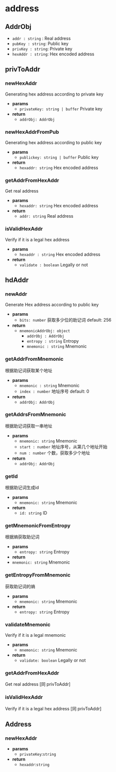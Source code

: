 
# address

## AddrObj

- `addr : string` : Real address
- `pubKey : string`: Public key
- `privKey : string`: Private key
- `hexAddr : string`: Hex encoded address

## privToAddr

### newHexAddr
Generating hex address according to private key

- **params**
  - `privateKey: string | buffer` Private key
- **return**
  - `addrObj: AddrObj`

### newHexAddrFromPub
Generating hex address according to public key

- **params**
  - `publickey: string | buffer` Public key
- **return**
  - `hexaddr: string` Hex encoded address

### getAddrFromHexAddr
Get real address

- **params**
  - `hexaddr: string` Hex encoded address
- **return**
  - `addr: string` Real address

### isValidHexAddr
Verify if it is a legal hex address

- **params**
  - `hexaddr : string` Hex encoded address
- **return**
  - `validate : boolean` Legally or not

## hdAddr

### newAddr
Generate Hex address according to public key

- **params**
  - `bits: number` 获取多少位的助记词 default: 256
- **return**
    - `mnemonicAddrObj: object`
        - `addrObj : AddrObj`
        - `entropy : string` Entropy
        - `mnemonic : string` Mnemonic

### getAddrFromMnemonic
根据助记词获取某个地址

- **params**
  - `mnemonic : string` Mnemonic
  - `index : number` 地址序号 default: 0
- **return**
  - `addrObj: AddrObj`

### getAddrsFromMnemonic
根据助记词获取一串地址

- **params**
  - `mnemonic: string` Mnemonic
  - `start : number` 地址序号，从第几个地址开始
  - `num : number` 个数，获取多少个地址
- **return**
  - `addrObj: AddrObj`

### getId
根据助记词生成id

- **params**
  - `mnemonic: string` Mnemonic
- **return**
  - `id: string` ID

### getMnemonicFromEntropy
根据熵获取助记词

- **params**
  - `entropy: string` Entropy
- **return**
 - `mnemonic: string` Mnemonic

### getEntropyFromMnemonic
获取助记词的熵

- **params**
  - `mnemonic: string` Mnemonic
- **return**
  - `entropy: string` Entropy

### validateMnemonic
Verify if it is a legal mnemonic

- **params**
  - `mnemonic: string` Mnemonic
- **return**
  - `validate: boolean` Legally or not

### getAddrFromHexAddr
Get real address [同 privToAddr]

### isValidHexAddr
Verify if it is a legal hex address [同 privToAddr]

## Address
### newHexAddr 
- **params**
  - `privateKey`:`string` 
- **return**
  - `hexaddr`:`string` 

